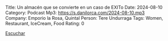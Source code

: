 Title: Un almacén que se convierte en un caso de EXITo
Date: 2024-08-10
Category: Podcast
Mp3: https://s.danilorca.com/2024-08-10.mp3
Company: Emporio la Rosa, Quintal
Person: Tere Undurraga
Tags: Women, Restaurant, IceCream, Food
Rating: 0

<a href="https://s.danilorca.com/2024-08-10.mp3" type="audio/mpeg">
Escuchar
</a>
